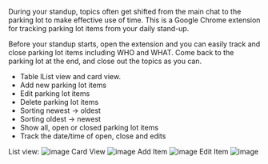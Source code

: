 During your standup, topics often get shifted from the main chat to the parking lot to make effective use of time. This is a Google Chrome extension for tracking parking lot items from your daily stand-up.

Before your standup starts, open the extension and you can easily track and close parking lot items including WHO and WHAT. Come back to the parking lot at the end, and close out the topics as you can.

- Table lList view and card view.
- Add new parking lot items
- Edit parking lot items
- Delete parking lot items
- Sorting newest -> oldest
- Sorting oldest -> newest
- Show all, open or closed parking lot items
- Track the date/time of open, close and edits
  
List view: 
![image](https://github.com/user-attachments/assets/b3cd8167-c51b-493b-85d2-4da89468d270)
Card View
![image](https://github.com/user-attachments/assets/bf64fcef-ad0b-4b86-a5a9-6e4e08ede2b9)
Add Item
![image](https://github.com/user-attachments/assets/1c8a13e1-6cb0-419b-b66d-3a2ece74b3a8)
Edit Item
![image](https://github.com/user-attachments/assets/ce0e2ba0-9ab4-4e5e-8b19-f792e21a9639)


